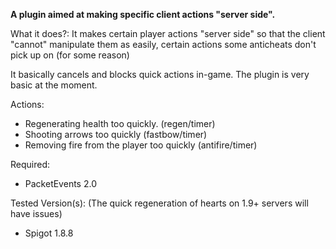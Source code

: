 **A plugin aimed at making specific client actions "server side".**

What it does?:
It makes certain player actions "server side" so that the client "cannot" manipulate them as easily, certain actions some anticheats don't pick up on (for some reason)

It basically cancels and blocks quick actions in-game. The plugin is very basic at the moment.

Actions:
- Regenerating health too quickly. (regen/timer)
- Shooting arrows too quickly (fastbow/timer)
- Removing fire from the player too quickly (antifire/timer)

Required:
- PacketEvents 2.0

Tested Version(s): (The quick regeneration of hearts on 1.9+ servers will have issues)
- Spigot 1.8.8
